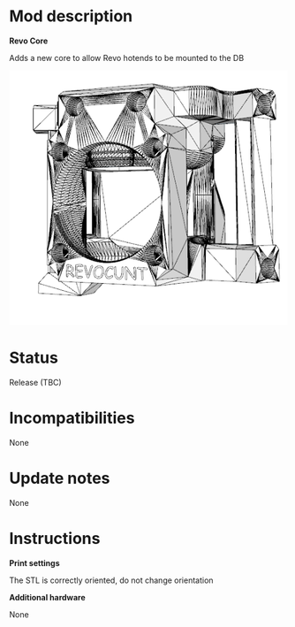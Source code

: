 # Mod description

**Revo Core**

Adds a new core to allow Revo hotends to be mounted to the DB

![Revo core](RevoCore1.png)

# Status

Release (TBC)

# Incompatibilities

None

# Update notes

None

# Instructions

**Print settings**

The STL is correctly oriented, do not change orientation

**Additional hardware**

None
